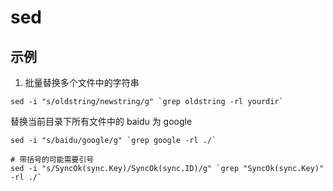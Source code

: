 # sed 

## 示例

1. 批量替换多个文件中的字符串

```shell
sed -i "s/oldstring/newstring/g" `grep oldstring -rl yourdir`
```

替换当前目录下所有文件中的 baidu 为 google

```shell
sed -i "s/baidu/google/g" `grep google -rl ./`

# 带括号的可能需要引号
sed -i "s/SyncOk(sync.Key)/SyncOk(sync.ID)/g" `grep "SyncOk(sync.Key)" -rl ./`
```
